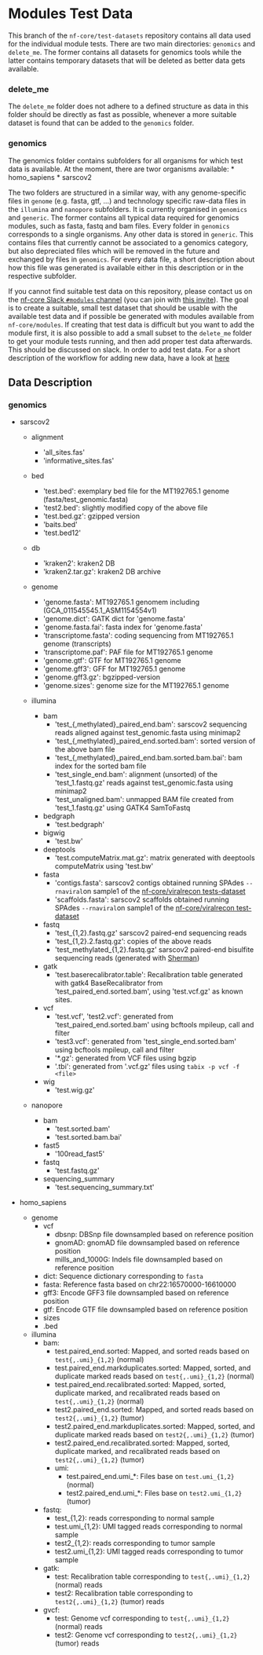 # Modules Test Data

This branch of the `nf-core/test-datasets` repository contains all data used for the individual module tests.
There are two main directories: `genomics` and `delete_me`. The former contains all datasets for genomics tools while the latter contains temporary datasets that will be deleted as better data gets available.

### delete_me
The `delete_me` folder does not adhere to a defined structure as data in this folder should be directly as fast as possible, whenever a more suitable dataset is found that can be added to the `genomics` folder.

### genomics
The genomics folder contains subfolders for all organisms for which test data is available. At the moment, there are twor organisms available:
    * homo_sapiens
    * sarscov2

The two folders are structured in a similar way, with any genome-specific files in `genome` (e.g. fasta, gtf, ...) and technology specific raw-data files
in the `illumina` and `nanopore` subfolders.
It is currently organised in `genomics` and `generic`. The former contains all typical data required for genomics modules, such as fasta, fastq and bam files. Every folder in `genomics` corresponds to a single organisms. Any other data is stored in `generic`. This contains files that currently cannot be associated to a genomics category, but also depreciated files which will be removed in the future and exchanged by files in `genomics`. For every data file, a short description about how this file was generated is available either in this description or in the respective subfolder.

If you cannot find suitable test data on this repository, please contact us on the [nf-core Slack `#modules` channel](https://nfcore.slack.com/channels/modules) (you can join with [this invite](https://nf-co.re/join/slack)). The goal is to create a suitable, small test dataset that should be usable with the available test data and if possible be generated with modules available from `nf-core/modules`. If creating that test data is difficult but you want to add the module first, it is also possible to add a small subset to the `delete_me` folder to get your module tests running, and then add proper test data afterwards. This should be discussed on slack. In order to add test data. For a short description of the workflow for adding new data, have a look at [here](docs/ADD_NEW_DATA)
## Data Description

### genomics

* sarscov2
    * alignment
        * 'all_sites.fas'
        * 'informative_sites.fas'
    * bed
        * 'test.bed': exemplary bed file for the MT192765.1 genome (fasta/test_genomic.fasta)
        * 'test2.bed': slightly modified copy of the above file
        * 'test.bed.gz': gzipped version
        * 'baits.bed'
        * 'test.bed12'
    * db
        * 'kraken2': kraken2 DB
        * 'kraken2.tar.gz': kraken2 DB archive
    * genome
        * 'genome.fasta': MT192765.1 genomem including (GCA_011545545.1_ASM1154554v1)
        * 'genome.dict': GATK dict for 'genome.fasta'
        * 'genome.fasta.fai': fasta index for 'genome.fasta'
        * 'transcriptome.fasta': coding sequencing from MT192765.1 genome (transcripts)
        * 'transcriptome.paf': PAF file for MT192765.1  genome
        * 'genome.gtf': GTF for MT192765.1 genome
        * 'genome.gff3': GFF for MT192765.1 genome
        * 'genome.gff3.gz': bgzipped-version
        * 'genome.sizes': genome size for the MT192765.1 genome

    * illumina
        * bam
            * 'test_{,methylated}_paired_end.bam': sarscov2 sequencing reads aligned against test_genomic.fasta using minimap2
            * 'test_{,methylated}_paired_end.sorted.bam': sorted version of the above bam file
            * 'test_{,methylated}_paired_end.bam.sorted.bam.bai': bam index for the sorted bam file
            * 'test_single_end.bam': alignment (unsorted) of the 'test_1.fastq.gz' reads against test_genomic.fasta using minimap2
            * 'test_unaligned.bam': unmapped BAM file created from 'test_1.fastq.gz' using GATK4 SamToFastq
        * bedgraph
            * 'test.bedgraph'
        * bigwig
            * 'test.bw'
        * deeptools
            * 'test.computeMatrix.mat.gz': matrix generated with deeptools computeMatrix using 'test.bw'
        * fasta
            * 'contigs.fasta': sarscov2 contigs obtained running SPAdes `--rnaviral`on sample1 of the [nf-core/viralrecon tests-dataset](https://github.com/nf-core/test-datasets/tree/viralrecon/illumina/amplicon)
            * 'scaffolds.fasta': sarscov2 scaffolds obtained running SPAdes `--rnaviral`on sample1 of the [nf-core/viralrecon test-dataset](https://github.com/nf-core/test-datasets/tree/viralrecon/illumina/amplicon)
        * fastq
            * 'test_{1,2}.fastq.gz' sarscov2 paired-end sequencing reads
            * 'test_{1,2}.2.fastq.gz‘: copies of the above reads
            * 'test_methylated_{1,2}.fastq.gz' sarscov2 paired-end bisulfite sequencing reads (generated with [Sherman](https://github.com/FelixKrueger/Sherman))
        * gatk
            * 'test.baserecalibrator.table': Recalibration table generated with gatk4 BaseRecalibrator from 'test_paired_end.sorted.bam', using 'test.vcf.gz' as known sites.
        * vcf
            * 'test.vcf', 'test2.vcf': generated from 'test_paired_end.sorted.bam' using bcftools mpileup, call and filter
            * 'test3.vcf': generated from 'test_single_end.sorted.bam' using bcftools mpileup, call and filter
            * '*.gz': generated from VCF files using bgzip
            * '.tbi': generated from '.vcf.gz' files using `tabix -p vcf -f <file>`
        * wig
            * 'test.wig.gz'
    * nanopore
        * bam
            * 'test.sorted.bam'
            * 'test.sorted.bam.bai'
        * fast5
            * '100read_fast5'
        * fastq
            * 'test.fastq.gz'
        * sequencing_summary
            * 'test.sequencing_summary.txt'


* homo_sapiens
    * genome
        * vcf
            * dbsnp: DBSnp file downsampled based on reference position
            * gnomAD: gnomAD file downsampled based on reference position
            * mills_and_1000G: Indels file downsampled based on reference position
        * dict: Sequence dictionary corresponding to `fasta`
        * fasta: Reference fasta based on chr22:16570000-16610000
        * gff3: Encode GFF3 file downsampled based on reference position
        * gtf: Encode GTF file downsampled based on reference position
        * sizes
        * .bed
    * illumina
        * bam:
            * test.paired_end.sorted: Mapped, and sorted reads based on `test{,.umi}_{1,2}` (normal)
            * test.paired_end.markduplicates.sorted: Mapped, sorted, and duplicate marked reads based on `test{,.umi}_{1,2}` (normal)
            * test.paired_end.recalibrated.sorted: Mapped, sorted, duplicate marked, and recalibrated reads based on `test{,.umi}_{1,2}` (normal)
            * test2.paired_end.sorted: Mapped, and sorted reads based on `test2{,.umi}_{1,2}` (tumor)
            * test2.paired_end.markduplicates.sorted: Mapped, sorted, and duplicate marked reads based on `test2{,.umi}_{1,2}` (tumor)
            * test2.paired_end.recalibrated.sorted: Mapped, sorted, duplicate marked, and recalibrated reads based on `test2{,.umi}_{1,2}` (tumor)
            * umi:
                * test.paired_end.umi_*: Files base on  `test.umi_{1,2}` (normal)
                * test2.paired_end.umi_*: Files base on  `test2.umi_{1,2}` (tumor)
        * fastq:
            * test_{1,2}: reads corresponding to normal sample
            * test.umi_{1,2}: UMI tagged reads corresponding to normal sample
            * test2_{1,2}: reads corresponding to tumor sample
            * test2.umi_{1,2}: UMI tagged reads corresponding to tumor sample
        * gatk:
            * test: Recalibration table corresponding to `test{,.umi}_{1,2}` (normal) reads
            * test2: Recalibration table corresponding to `test2{,.umi}_{1,2}` (tumor) reads
        * gvcf:
            * test: Genome vcf corresponding to `test{,.umi}_{1,2}` (normal) reads
            * test2: Genome vcf corresponding to `test2{,.umi}_{1,2}` (tumor) reads